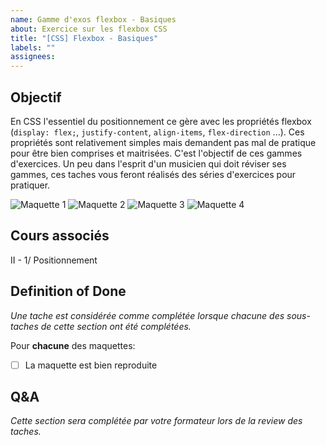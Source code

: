 ```yaml
---
name: Gamme d'exos flexbox - Basiques
about: Exercice sur les flexbox CSS
title: "[CSS] Flexbox - Basiques"
labels: ""
assignees:
---
```


## Objectif

En CSS l'essentiel du positionnement ce gère avec les propriétés flexbox (`display: flex;`, `justify-content`, `align-items`, `flex-direction` ...).
Ces propriétés sont relativement simples mais demandent pas mal de pratique pour être bien comprises et maitrisées.
C'est l'objectif de ces gammes d'exercices. Un peu dans l'esprit d'un musicien qui doit réviser ses gammes, ces taches
vous feront réalisés des séries d'exercices pour pratiquer.

![Maquette 1](./../../ateliers_aubervilliers/A_html_css/2_flex_basics/exo1/maquette.png)
![Maquette 2](./../../ateliers_aubervilliers/A_html_css/2_flex_basics/exo2/maquette.png)
![Maquette 3](./../../ateliers_aubervilliers/A_html_css/2_flex_basics/exo3/maquette.png)
![Maquette 4](./../../ateliers_aubervilliers/A_html_css/2_flex_basics/exo4/maquette.png)

## Cours associés

II - 1/ Positionnement

## Definition of Done

_Une tache est considérée comme complétée lorsque chacune des sous-taches de cette section ont été complétées._

Pour **chacune** des maquettes:

- [ ] La maquette est bien reproduite

<!-- CODE_QUALITY_SECTION -->

## Q&A

_Cette section sera complétée par votre formateur lors de la review des taches._
